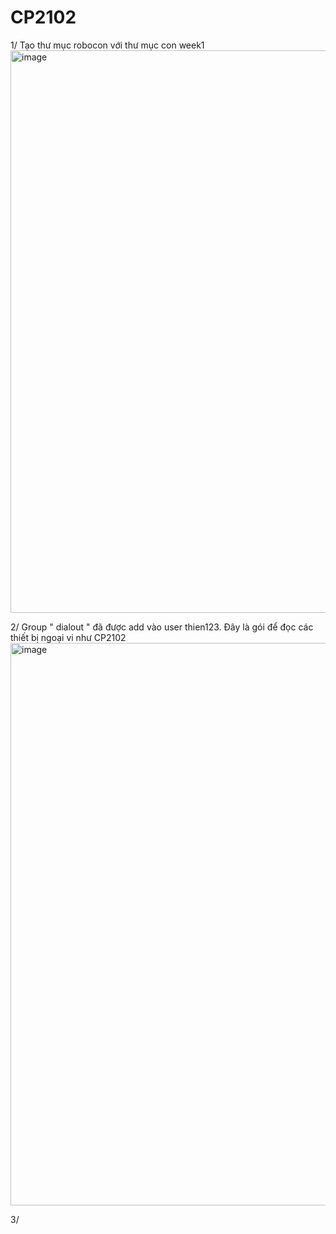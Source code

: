 # CP2102
1/ Tạo thư mục robocon với thư mục con week1
<img width="1600" height="900" alt="image" src="https://github.com/user-attachments/assets/e957992c-b65a-41f7-addb-9821e1a646fe" />


2/ Group " dialout " đã được add vào user thien123. Đây là gói để đọc các thiết bị ngoại vi như CP2102
<img width="1600" height="900" alt="image" src="https://github.com/user-attachments/assets/2af517a3-241d-4f5f-8fbc-fbcfd0237743" />

3/

